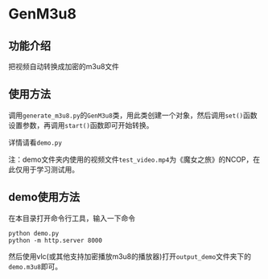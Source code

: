 # GenM3u8

## 功能介绍

把视频自动转换成加密的m3u8文件

## 使用方法

调用`generate_m3u8.py`的`GenM3u8`类，用此类创建一个对象，然后调用`set()`函数设置参数，再调用`start()`函数即可开始转换。

详情请看`demo.py`

注：demo文件夹内使用的视频文件`test_video.mp4`为《魔女之旅》的NCOP，在此仅用于学习测试用。

## demo使用方法

在本目录打开命令行工具，输入一下命令

```commandline
python demo.py
python -m http.server 8000
```

然后使用vlc(或其他支持加密播放m3u8的播放器)打开`output_demo`文件夹下的`demo.m3u8`即可。